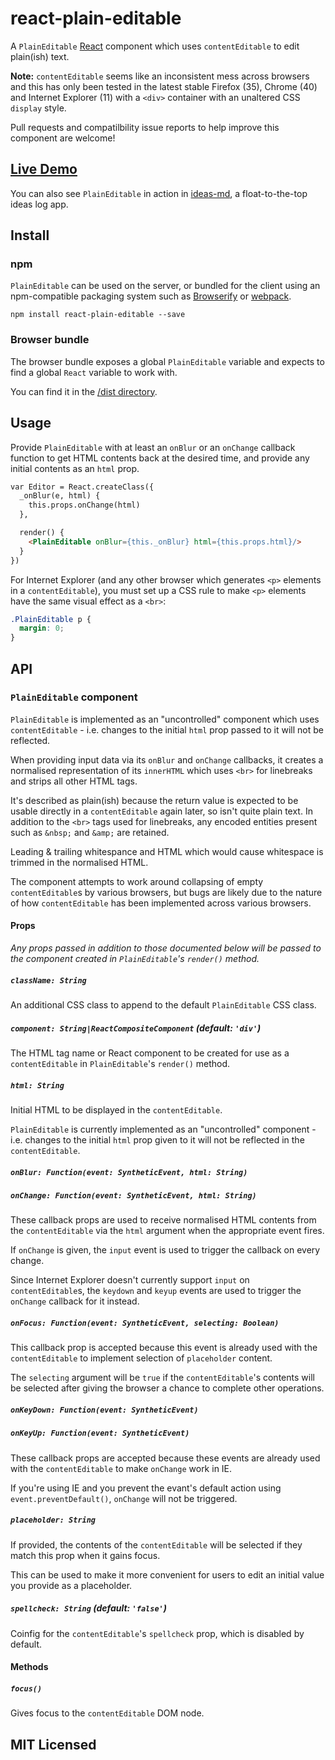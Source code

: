 # react-plain-editable

A `PlainEditable` [React](http://facebook.github.io/react) component which uses
`contentEditable` to edit plain(ish) text.

**Note:** `contentEditable` seems like an inconsistent mess across browsers and
this has only been tested in the latest stable Firefox (35), Chrome (40) and
Internet Explorer (11) with a `<div>` container with an unaltered CSS `display`
style.

Pull requests and compatilbility issue reports to help improve this component
are welcome!

## [Live Demo](http://insin.github.io/react-plain-editable/)

You can also see `PlainEditable` in action in
[ideas-md](http://insin.github.io/ideas-md), a float-to-the-top ideas log app.

## Install

### npm

`PlainEditable` can be used on the server, or bundled for the client using an
npm-compatible packaging system such as [Browserify](http://browserify.org/) or
[webpack](http://webpack.github.io/).

```
npm install react-plain-editable --save
```

### Browser bundle

The browser bundle exposes a global `PlainEditable` variable and expects to find a
global `React` variable to work with.

You can find it in the [/dist directory](https://github.com/insin/react-plain-editable/tree/master/dist).

## Usage

Provide `PlainEditable` with at least an `onBlur` or an `onChange` callback
function to get HTML contents back at the desired time, and provide any initial
contents as an `html` prop.

```html
var Editor = React.createClass({
  _onBlur(e, html) {
    this.props.onChange(html)
  },

  render() {
    <PlainEditable onBlur={this._onBlur} html={this.props.html}/>
  }
})
```

For Internet Explorer (and any other browser which generates `<p>` elements in a
`contentEditable`), you must set up a CSS rule to make `<p>` elements have the
same visual effect as a `<br>`:

```css
.PlainEditable p {
  margin: 0;
}
```

## API

### `PlainEditable` component

`PlainEditable` is implemented as an "uncontrolled" component which uses
`contentEditable` - i.e. changes to the initial `html` prop passed to it will not
be reflected.

When providing input data via its `onBlur` and `onChange` callbacks, it creates
a normalised representation of its `innerHTML` which uses `<br>` for linebreaks
and strips all other HTML tags.

It's described as plain(ish) because the return value is expected to be usable
directly in a `contentEditable` again later, so isn't quite plain text. In
addition to the `<br>` tags used for linebreaks, any encoded entities present
such as `&nbsp;` and `&amp;` are retained.

Leading & trailing whitespance and HTML which would cause whitespace is trimmed
in the normalised HTML.

The component attempts to work around collapsing of empty `contentEditable`s by
various browsers, but bugs are likely due to the nature of how `contentEditable`
has been implemented across various browsers.

#### Props

*Any props passed in addition to those documented below will be passed to the
component created in `PlainEditable`'s `render()` method.*

##### `className: String`

An additional CSS class to append to the default `PlainEditable` CSS class.

##### `component: String|ReactCompositeComponent` (default: `'div'`)

The HTML tag name or React component to be created for use as a
`contentEditable` in `PlainEditable`'s `render()` method.

##### `html: String`

Initial HTML to be displayed in the `contentEditable`.

`PlainEditable` is currently implemented as an "uncontrolled" component - i.e.
changes to the initial `html` prop given to it will not be reflected in the
`contentEditable`.

##### `onBlur: Function(event: SyntheticEvent, html: String)`
##### `onChange: Function(event: SyntheticEvent, html: String)`

These callback props are used to receive normalised HTML contents from the
`contentEditable` via the `html` argument when the appropriate event fires.

If `onChange` is given, the `input` event is used to trigger the callback on
every change.

Since Internet Explorer doesn't currently support `input` on `contentEditable`s,
the `keydown` and `keyup` events are used to trigger the `onChange` callback for
it instead.

##### `onFocus: Function(event: SyntheticEvent, selecting: Boolean)`

This callback prop is accepted because this event is already used with the
`contentEditable` to implement selection of `placeholder` content.

The `selecting` argument will be `true` if the `contentEditable`'s contents will
be selected after giving the browser a chance to complete other operations.

##### `onKeyDown: Function(event: SyntheticEvent)`
##### `onKeyUp: Function(event: SyntheticEvent)`

These callback props are accepted because these events are already used with the
`contentEditable` to make `onChange` work in IE.

If you're using IE and you prevent the evant's default action using
`event.preventDefault()`, `onChange` will not be triggered.

##### `placeholder: String`

If provided, the contents of the `contentEditable` will be selected if they
match this prop when it gains focus.

This can be used to make it more convenient for users to edit an initial value
you provide as a placeholder.

##### `spellcheck: String` (default: `'false'`)

Coinfig for the `contentEditable`'s `spellcheck` prop, which is disabled by
default.

#### Methods

##### `focus()`

Gives focus to the `contentEditable` DOM node.

## MIT Licensed